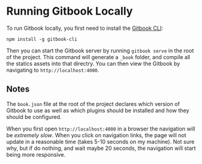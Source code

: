 # Running Gitbook Locally

To run Gitbook locally, you first need to install the [Gitbook CLI](https://github.com/GitbookIO/gitbook-cli):

```
npm install -g gitbook-cli
```

Then you can start the Gitbook server by running `gitbook serve` in the root of the project. This command will 
generate a `_book` folder, and compile all the statics assets into that directry.  You can then view the Gitbook 
by navigating to `http://localhost:4000`.

## Notes

The `book.json` file at the root of the project declares which version of Gitbook to use as well as which plugins 
should be installed and how they should be configured.

When you first open `http://localhost:4000` in a browser the navigation will be *extremely slow*.  When you click on
navigation links, the page will not update in a reasonable time (takes 5-10 seconds on my machine).  Not sure why, but
if do nothing, and wait maybe 20 seconds, the navigation will start being more responsive.
